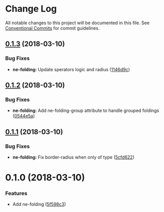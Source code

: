 # Change Log

All notable changes to this project will be documented in this file.
See [Conventional Commits](https://conventionalcommits.org) for commit guidelines.

<a name="0.1.3"></a>
## [0.1.3](https://github.com/equinusocio/native-elements/tree/master/elements/ne-folding/compare/@native-elements/ne-folding@0.1.2...@native-elements/ne-folding@0.1.3) (2018-03-10)


### Bug Fixes

* **ne-folding:** Update sperators logic and radius ([1146d9c](https://github.com/equinusocio/native-elements/tree/master/elements/ne-folding/commit/1146d9c))




<a name="0.1.2"></a>
## [0.1.2](https://github.com/equinusocio/native-elements/tree/master/elements/ne-folding/compare/@native-elements/ne-folding@0.1.1...@native-elements/ne-folding@0.1.2) (2018-03-10)


### Bug Fixes

* **ne-folding:** Add ne-folding-group attribute to handle grouped foldings ([0544e5a](https://github.com/equinusocio/native-elements/tree/master/elements/ne-folding/commit/0544e5a))




<a name="0.1.1"></a>
## [0.1.1](https://github.com/equinusocio/native-elements/tree/master/elements/ne-folding/compare/@native-elements/ne-folding@0.1.0...@native-elements/ne-folding@0.1.1) (2018-03-10)


### Bug Fixes

* **ne-folding:** Fix border-radius when only of type ([5cfd622](https://github.com/equinusocio/native-elements/tree/master/elements/ne-folding/commit/5cfd622))




<a name="0.1.0"></a>
# 0.1.0 (2018-03-10)


### Features

* Add ne-folding ([5f598c3](https://github.com/equinusocio/native-elements/tree/master/elements/ne-folding/commit/5f598c3))
